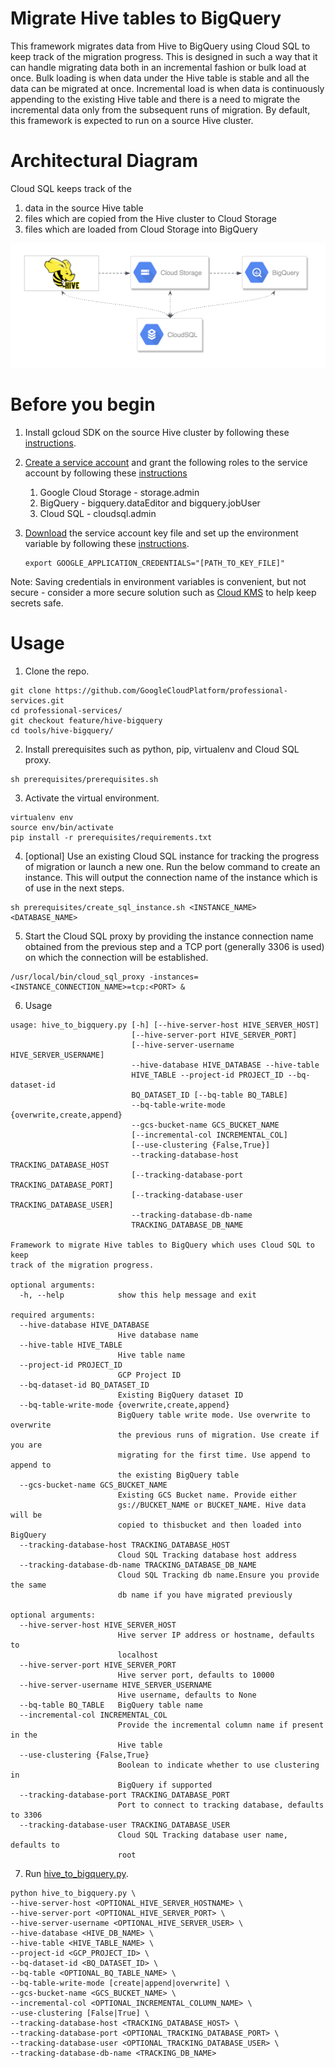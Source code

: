 # Migrate Hive tables to BigQuery

This framework migrates data from Hive to BigQuery using Cloud SQL to keep track of the migration progress. This is designed in such a way that it can handle migrating data both in an incremental fashion or bulk load at once. Bulk loading is when data under the Hive table is stable and all the data can be migrated at once. Incremental load is when data is continuously appending to the existing Hive table and there is a need to migrate the incremental data only from the subsequent runs of migration.
By default, this framework is expected to run on a source Hive cluster.

# Architectural Diagram
Cloud SQL keeps track of the
1. data in the source Hive table
2. files which are copied from the Hive cluster to Cloud Storage
3. files which are loaded from Cloud Storage into BigQuery

![Alt text](architectural_diagram.png?raw=true)

# Before you begin
1. Install gcloud SDK on the source Hive cluster by following these [instructions](https://cloud.google.com/sdk/install).
2. [Create a service account](https://cloud.google.com/iam/docs/creating-managing-service-accounts#creating_a_service_account) and grant the following roles to the service account by following these [instructions](https://cloud.google.com/iam/docs/granting-roles-to-service-accounts#granting_access_to_a_service_account_for_a_resource)
	1. Google Cloud Storage - storage.admin
	2. BigQuery - bigquery.dataEditor and bigquery.jobUser
	3. Cloud SQL - cloudsql.admin
3. [Download](https://cloud.google.com/iam/docs/creating-managing-service-account-keys#creating_service_account_keys) the service account key file and set up the environment variable by following these [instructions](https://cloud.google.com/docs/authentication/getting-started#setting_the_environment_variable). 

	```
	export GOOGLE_APPLICATION_CREDENTIALS="[PATH_TO_KEY_FILE]"
	```
Note: Saving credentials in environment variables is convenient, but not secure - consider a more secure solution such as [Cloud KMS](https://cloud.google.com/kms/) to help keep secrets safe.

# Usage

1. Clone the repo.
```
git clone https://github.com/GoogleCloudPlatform/professional-services.git
cd professional-services/
git checkout feature/hive-bigquery
cd tools/hive-bigquery/
```
2. Install prerequisites such as python, pip, virtualenv and Cloud SQL proxy.
```
sh prerequisites/prerequisites.sh
```
3. Activate the virtual environment.
```
virtualenv env
source env/bin/activate
pip install -r prerequisites/requirements.txt
```
4. [optional] Use an existing Cloud SQL instance for tracking the progress of migration or launch a new one. Run the below command to create an instance. This will output the connection name of the instance which is of use in the next steps.
```
sh prerequisites/create_sql_instance.sh <INSTANCE_NAME> <DATABASE_NAME>
```
5. Start the Cloud SQL proxy by providing the instance connection name obtained from the previous step and a TCP port (generally 3306 is used) on which the connection will be established.
```
/usr/local/bin/cloud_sql_proxy -instances=<INSTANCE_CONNECTION_NAME>=tcp:<PORT> &
```

6. Usage
```
usage: hive_to_bigquery.py [-h] [--hive-server-host HIVE_SERVER_HOST]
                           [--hive-server-port HIVE_SERVER_PORT]
                           [--hive-server-username HIVE_SERVER_USERNAME]
                           --hive-database HIVE_DATABASE --hive-table
                           HIVE_TABLE --project-id PROJECT_ID --bq-dataset-id
                           BQ_DATASET_ID [--bq-table BQ_TABLE]
                           --bq-table-write-mode {overwrite,create,append}
                           --gcs-bucket-name GCS_BUCKET_NAME
                           [--incremental-col INCREMENTAL_COL]
                           [--use-clustering {False,True}]
                           --tracking-database-host TRACKING_DATABASE_HOST
                           [--tracking-database-port TRACKING_DATABASE_PORT]
                           [--tracking-database-user TRACKING_DATABASE_USER]
                           --tracking-database-db-name
                           TRACKING_DATABASE_DB_NAME

Framework to migrate Hive tables to BigQuery which uses Cloud SQL to keep
track of the migration progress.

optional arguments:
  -h, --help            show this help message and exit

required arguments:
  --hive-database HIVE_DATABASE
                        Hive database name
  --hive-table HIVE_TABLE
                        Hive table name
  --project-id PROJECT_ID
                        GCP Project ID
  --bq-dataset-id BQ_DATASET_ID
                        Existing BigQuery dataset ID
  --bq-table-write-mode {overwrite,create,append}
                        BigQuery table write mode. Use overwrite to overwrite
                        the previous runs of migration. Use create if you are
                        migrating for the first time. Use append to append to
                        the existing BigQuery table
  --gcs-bucket-name GCS_BUCKET_NAME
                        Existing GCS Bucket name. Provide either
                        gs://BUCKET_NAME or BUCKET_NAME. Hive data will be
                        copied to thisbucket and then loaded into BigQuery
  --tracking-database-host TRACKING_DATABASE_HOST
                        Cloud SQL Tracking database host address
  --tracking-database-db-name TRACKING_DATABASE_DB_NAME
                        Cloud SQL Tracking db name.Ensure you provide the same
                        db name if you have migrated previously

optional arguments:
  --hive-server-host HIVE_SERVER_HOST
                        Hive server IP address or hostname, defaults to
                        localhost
  --hive-server-port HIVE_SERVER_PORT
                        Hive server port, defaults to 10000
  --hive-server-username HIVE_SERVER_USERNAME
                        Hive username, defaults to None
  --bq-table BQ_TABLE   BigQuery table name
  --incremental-col INCREMENTAL_COL
                        Provide the incremental column name if present in the
                        Hive table
  --use-clustering {False,True}
                        Boolean to indicate whether to use clustering in
                        BigQuery if supported
  --tracking-database-port TRACKING_DATABASE_PORT
                        Port to connect to tracking database, defaults to 3306
  --tracking-database-user TRACKING_DATABASE_USER
                        Cloud SQL Tracking database user name, defaults to
                        root
```
7. Run [hive_to_bigquery.py](hive_to_bigquery.py).
 ```
 python hive_to_bigquery.py \
 --hive-server-host <OPTIONAL_HIVE_SERVER_HOSTNAME> \
 --hive-server-port <OPTIONAL_HIVE_SERVER_PORT> \
 --hive-server-username <OPTIONAL_HIVE_SERVER_USER> \
 --hive-database <HIVE_DB_NAME> \
 --hive-table <HIVE_TABLE_NAME> \
 --project-id <GCP_PROJECT_ID> \
 --bq-dataset-id <BQ_DATASET_ID> \
 --bq-table <OPTIONAL_BQ_TABLE_NAME> \
 --bq-table-write-mode [create|append|overwrite] \
 --gcs-bucket-name <GCS_BUCKET_NAME> \
 --incremental-col <OPTIONAL_INCREMENTAL_COLUMN_NAME> \
 --use-clustering [False|True] \
 --tracking-database-host <TRACKING_DATABASE_HOST> \
 --tracking-database-port <OPTIONAL_TRACKING_DATABASE_PORT> \
 --tracking-database-user <OPTIONAL_TRACKING_DATABASE_USER> \
 --tracking-database-db-name <TRACKING_DB_NAME>
```